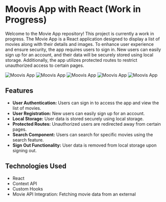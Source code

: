 # Moovis App with React (Work in Progress)

Welcome to the Movie App repository! This project is currently a work in progress. The Movie App is a React application designed to display a list of movies along with their details and images. To enhance user experience and ensure security, the app requires users to sign in. New users can easily sign up for an account, and their data will be securely stored using local storage. Additionally, the app utilizes protected routes to restrict unauthorized access to certain pages.

![Moovis App](./src/assets/readme/1.png)
![Moovis App](./src/assets/readme/2.png)
![Moovis App](./src/assets/readme/3.png)
![Moovis App](./src/assets/readme/4.png)
![Moovis App](./src/assets/readme/5.png)

## Features

- **User Authentication:** Users can sign in to access the app and view the list of movies.
- **User Registration:** New users can easily sign up for an account.
- **Local Storage:** User data is stored securely using local storage.
- **Protected Routes:** Unauthorized users are redirected away from certain pages.
- **Search Component:** Users can search for specific movies using the search feature.
- **Sign Out Functionality:** User data is removed from local storage upon signing out.

## Technologies Used

- React
- Context API
- Custom Hooks
- Movie API Integration: Fetching movie data from an external 

